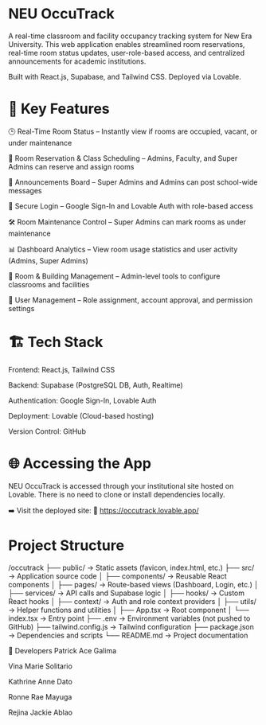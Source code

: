 # NEU OccuTrack 
A real-time classroom and facility occupancy tracking system for New Era University. This web application enables streamlined room reservations, real-time room status updates, user-role-based access, and centralized announcements for academic institutions.

Built with React.js, Supabase, and Tailwind CSS. Deployed via Lovable.

# 📌 Key Features
🕒 Real-Time Room Status – Instantly view if rooms are occupied, vacant, or under maintenance

📅 Room Reservation & Class Scheduling – Admins, Faculty, and Super Admins can reserve and assign rooms

📢 Announcements Board – Super Admins and Admins can post school-wide messages

🔐 Secure Login – Google Sign-In and Lovable Auth with role-based access

🛠️ Room Maintenance Control – Super Admins can mark rooms as under maintenance

📊 Dashboard Analytics – View room usage statistics and user activity (Admins, Super Admins)

🏢 Room & Building Management – Admin-level tools to configure classrooms and facilities

👥 User Management – Role assignment, account approval, and permission settings

# 🏗️ Tech Stack
Frontend: React.js, Tailwind CSS

Backend: Supabase (PostgreSQL DB, Auth, Realtime)

Authentication: Google Sign-In, Lovable Auth

Deployment: Lovable (Cloud-based hosting)

Version Control: GitHub

# 🌐 Accessing the App
NEU OccuTrack is accessed through your institutional site hosted on Lovable. There is no need to clone or install dependencies locally.

➡️ Visit the deployed site:
🔗 https://occutrack.lovable.app/

# Project Structure
/occutrack
├── public/                     → Static assets (favicon, index.html, etc.)
├── src/                        → Application source code
│   ├── components/             → Reusable React components
│   ├── pages/                  → Route-based views (Dashboard, Login, etc.)
│   ├── services/               → API calls and Supabase logic
│   ├── hooks/                  → Custom React hooks
│   ├── context/                → Auth and role context providers
│   ├── utils/                  → Helper functions and utilities
│   ├── App.tsx                 → Root component
│   └── index.tsx              → Entry point
├── .env                        → Environment variables (not pushed to GitHub)
├── tailwind.config.js          → Tailwind configuration
├── package.json                → Dependencies and scripts
└── README.md                   → Project documentation


👥 Developers
Patrick Ace Galima

Vina Marie Solitario

Kathrine Anne Dato

Ronne Rae Mayuga

Rejina Jackie Ablao



